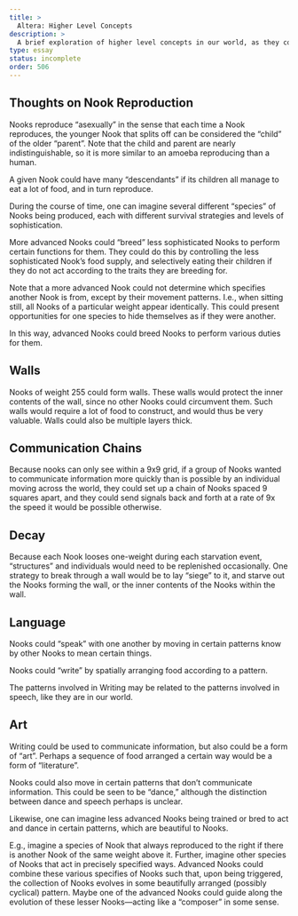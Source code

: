 ```yaml
---
title: >
  Altera: Higher Level Concepts
description: >
  A brief exploration of higher level concepts in our world, as they could be realized in Altera.
type: essay
status: incomplete
order: 506
---
```


## Thoughts on Nook Reproduction

Nooks reproduce “asexually” in the sense that each time a Nook reproduces, the younger Nook that splits off can be considered the “child” of the older “parent”.  Note that the child and parent are nearly indistinguishable, so it is more similar to an amoeba reproducing than a human.

A given Nook could have many “descendants” if its children all manage to eat a lot of food, and in turn reproduce.

During the course of time, one can imagine several different “species” of Nooks being produced, each with different survival strategies and levels of sophistication.

More advanced Nooks could “breed” less sophisticated Nooks to perform certain functions for them.  They could do this by controlling the less sophisticated Nook’s food supply, and selectively eating their children if they do not act according to the traits they are breeding for.

Note that a more advanced Nook could not determine which specifies another Nook is from, except by their movement patterns.  I.e., when sitting still, all Nooks of a particular weight appear identically.  This could present opportunities for one species to hide themselves as if they were another.

In this way, advanced Nooks could breed Nooks to perform various duties for them.

## Walls

Nooks of weight 255 could form walls.  These walls would protect the inner contents of the wall, since no other Nooks could circumvent them.  Such walls would require a lot of food to construct, and would thus be very valuable.  Walls could also be multiple layers thick.

## Communication Chains

Because nooks can only see within a 9x9 grid, if a group of Nooks wanted to communicate information more quickly than is possible by an individual moving across the world, they could set up a chain of Nooks spaced 9 squares apart, and they could send signals back and forth at a rate of 9x the speed it would be possible otherwise.

## Decay

Because each Nook looses one-weight during each starvation event, “structures” and individuals would need to be replenished occasionally.  One strategy to break through a wall would be to lay “siege” to it, and starve out the Nooks forming the wall, or the inner contents of the Nooks within the wall.

## Language

Nooks could “speak” with one another by moving in certain patterns know by other Nooks to mean certain things.

Nooks could “write” by spatially arranging food according to a pattern.

The patterns involved in Writing may be related to the patterns involved in speech, like they are in our world.

## Art

Writing could be used to communicate information, but also could be a form of “art”.  Perhaps a sequence of food arranged a certain way would be a form of “literature”.

Nooks could also move in certain patterns that don’t communicate information.  This could be seen to be “dance,” although the distinction between dance and speech perhaps is unclear.

Likewise, one can imagine less advanced Nooks being trained or bred to act and dance in certain patterns, which are beautiful to Nooks.

E.g., imagine a species of Nook that always reproduced to the right if there is another Nook of the same weight above it.  Further, imagine other species of Nooks that act in precisely specified ways.  Advanced Nooks could combine these various specifies of Nooks such that, upon being triggered, the collection of Nooks evolves in some beautifully arranged (possibly cyclical) pattern.  Maybe one of the advanced Nooks could guide along the evolution of these lesser Nooks—acting like a “composer” in some sense.
